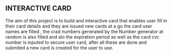 ## INTERACTIVE CARD
The aim of this project is to build and interactive card that enables user fill in their card details and they are issued new cards at a go
 the card user names are filled , the crad numbers generated by the Number generator at random is also filled
 and alo the expiration period as well as the card cvc number is inputed to secure user card,
  after all these are done and submited a new card is created for the user to use.

